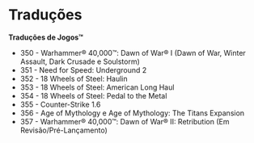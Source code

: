 ﻿# Traduções
**Traduções de Jogos™**

- 350 - Warhammer® 40,000™: Dawn of War® I (Dawn of War, Winter Assault, Dark Crusade e Soulstorm)
- 351 - Need for Speed: Underground 2
- 352 - 18 Wheels of Steel: Haulin
- 353 - 18 Wheels of Steel: American Long Haul
- 354 - 18 Wheels of Steel: Pedal to the Metal
- 355 - Counter-Strike 1.6
- 356 - Age of Mythology e Age of Mythology: The Titans Expansion
- 357 - Warhammer® 40,000™: Dawn of War® II: Retribution (Em Revisão/Pré-Lançamento)
